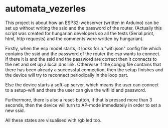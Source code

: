 # automata_vezerles
This project is about how an ESP32-webserver (written in Arduino) can be set up without writing the ssid and the password of the router.
(Actually this script was created for hungarian developers so all the tests (Serial.print, html, http requests) and the comments were written by hungarian).

Firstly, when the esp model starts, it looks for a "wifi.json" config file which contains the ssid and the password of the router the esp wants to connect.
If there it is and the ssid and the password are correct then it connects to the net and set up a local dns link.
Otherwise if the congig file contains that there has been already a successful connection, then the setup finishes and the device will try to reconnect periodically in the loop part.

Else the device starts a soft-ap server, which means the user can connect to a setup-wifi and there the user can give the wifi id and password.

Furthermore, there is also a reset-button, if that is pressed more than 3 seconds, then the device will turn to AP-mode immediately in order to set a new ssid.

All these states are visualised with rgb led too.
